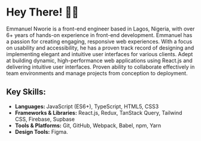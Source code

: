 <!-- Greeting -->
# Hey There! :wave::smiley:

<!--Introduction -->
Emmanuel Nworie is a front-end engineer based in Lagos, Nigeria, with over 6+ years of hands-on experience in front-end development. Emmanuel has a passion for creating engaging, responsive web experiences. With a focus on usability and accessibility, he has a proven track record of designing and implementing elegant and intuitive user interfaces for various clients. Adept at building dynamic, high-performance web applications using React.js and delivering intuitive user interfaces. Proven ability to collaborate effectively in team environments and manage projects from conception to deployment.

Key Skills:
-
<ul>
  <li><b>Languages: </b>JavaScript (ES6+), TypeScript, HTML5, CSS3</li>
  <li><b>Frameworks & Libraries:</b> React.js, Redux, TanStack Query, Tailwind CSS, Firebase, Supbase</li>
  <li><b>Tools & Platforms:</b> Git, GitHub, Webpack, Babel, npm, Yarn</li>
  <li><b>Design Tools:</b> Figma.</li>
</ul>

